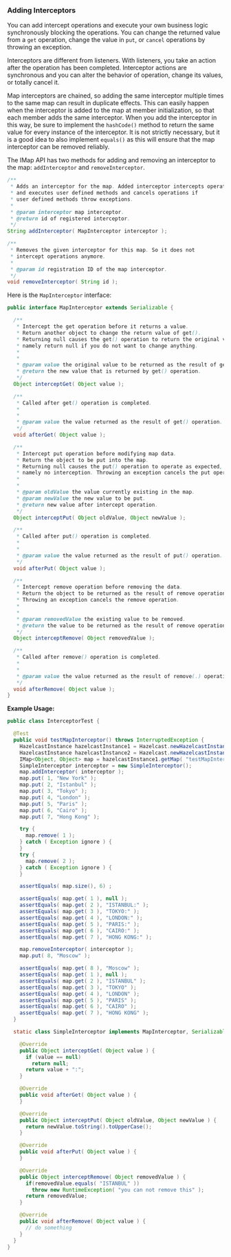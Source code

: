 
### Adding Interceptors

You can add intercept operations and execute your own business logic synchronously blocking the operations. You can change the returned value from a `get` operation, change the value in `put`, or `cancel` operations by throwing an exception.

Interceptors are different from listeners. With listeners, you take an action after the operation has been completed. Interceptor actions are synchronous and you can alter the behavior of operation, change its values, or totally cancel it.

Map interceptors are chained, so adding the same interceptor multiple times to the same map can result in duplicate effects. This can easily happen when the interceptor is added to the map at member initialization, so that each member adds the same interceptor. When you add the interceptor in this way, be sure to implement the `hashCode()` method to return the same value for every instance of the interceptor. It is not strictly necessary, but it is a good idea to also implement `equals()` as this will ensure that the map interceptor can be removed reliably.

The IMap API has two methods for adding and removing an interceptor to the map: `addInterceptor` and `removeInterceptor`.

```java
/**
 * Adds an interceptor for the map. Added interceptor intercepts operations
 * and executes user defined methods and cancels operations if 
 * user defined methods throw exceptions. 
 *
 * @param interceptor map interceptor.
 * @return id of registered interceptor.
 */
String addInterceptor( MapInterceptor interceptor );

/**
 * Removes the given interceptor for this map. So it does not 
 * intercept operations anymore. 
 *
 * @param id registration ID of the map interceptor.
 */
void removeInterceptor( String id );
```

Here is the `MapInterceptor` interface:

```java
public interface MapInterceptor extends Serializable {

  /**
   * Intercept the get operation before it returns a value.
   * Return another object to change the return value of get().
   * Returning null causes the get() operation to return the original value,
   * namely return null if you do not want to change anything.
   * 
   *
   * @param value the original value to be returned as the result of get() operation.
   * @return the new value that is returned by get() operation.
   */
  Object interceptGet( Object value );

  /**
   * Called after get() operation is completed.
   * 
   *
   * @param value the value returned as the result of get() operation.
   */
  void afterGet( Object value );

  /**
   * Intercept put operation before modifying map data.
   * Return the object to be put into the map.
   * Returning null causes the put() operation to operate as expected,
   * namely no interception. Throwing an exception cancels the put operation.
   * 
   *
   * @param oldValue the value currently existing in the map.
   * @param newValue the new value to be put.
   * @return new value after intercept operation.
   */
  Object interceptPut( Object oldValue, Object newValue );

  /**
   * Called after put() operation is completed.
   * 
   *
   * @param value the value returned as the result of put() operation.
   */
  void afterPut( Object value );

  /**
   * Intercept remove operation before removing the data.
   * Return the object to be returned as the result of remove operation.
   * Throwing an exception cancels the remove operation.
   * 
   *
   * @param removedValue the existing value to be removed.
   * @return the value to be returned as the result of remove operation.
   */
  Object interceptRemove( Object removedValue );

  /**
   * Called after remove() operation is completed.
   * 
   *
   * @param value the value returned as the result of remove(.) operation
   */
  void afterRemove( Object value );
}
```

**Example Usage:**

```java
public class InterceptorTest {

  @Test
  public void testMapInterceptor() throws InterruptedException {
    HazelcastInstance hazelcastInstance1 = Hazelcast.newHazelcastInstance();
    HazelcastInstance hazelcastInstance2 = Hazelcast.newHazelcastInstance();
    IMap<Object, Object> map = hazelcastInstance1.getMap( "testMapInterceptor" );
    SimpleInterceptor interceptor = new SimpleInterceptor();
    map.addInterceptor( interceptor );
    map.put( 1, "New York" );
    map.put( 2, "Istanbul" );
    map.put( 3, "Tokyo" );
    map.put( 4, "London" );
    map.put( 5, "Paris" );
    map.put( 6, "Cairo" );
    map.put( 7, "Hong Kong" );

    try {
      map.remove( 1 );
    } catch ( Exception ignore ) {
    }
    try {
      map.remove( 2 );
    } catch ( Exception ignore ) {
    }

    assertEquals( map.size(), 6) ;

    assertEquals( map.get( 1 ), null );
    assertEquals( map.get( 2 ), "ISTANBUL:" );
    assertEquals( map.get( 3 ), "TOKYO:" );
    assertEquals( map.get( 4 ), "LONDON:" );
    assertEquals( map.get( 5 ), "PARIS:" );
    assertEquals( map.get( 6 ), "CAIRO:" );
    assertEquals( map.get( 7 ), "HONG KONG:" );

    map.removeInterceptor( interceptor );
    map.put( 8, "Moscow" );

    assertEquals( map.get( 8 ), "Moscow" );
    assertEquals( map.get( 1 ), null );
    assertEquals( map.get( 2 ), "ISTANBUL" );
    assertEquals( map.get( 3 ), "TOKYO" );
    assertEquals( map.get( 4 ), "LONDON" );
    assertEquals( map.get( 5 ), "PARIS" );
    assertEquals( map.get( 6 ), "CAIRO" );
    assertEquals( map.get( 7 ), "HONG KONG" );
  }

  static class SimpleInterceptor implements MapInterceptor, Serializable {

    @Override
    public Object interceptGet( Object value ) {
      if (value == null)
        return null;
      return value + ":";
    }

    @Override
    public void afterGet( Object value ) {
    }

    @Override
    public Object interceptPut( Object oldValue, Object newValue ) {
      return newValue.toString().toUpperCase();
    }

    @Override
    public void afterPut( Object value ) {
    }

    @Override
    public Object interceptRemove( Object removedValue ) {
      if(removedValue.equals( "ISTANBUL" ))
        throw new RuntimeException( "you can not remove this" );
      return removedValue;
    }

    @Override
    public void afterRemove( Object value ) {
      // do something
    }
  }
}
```

